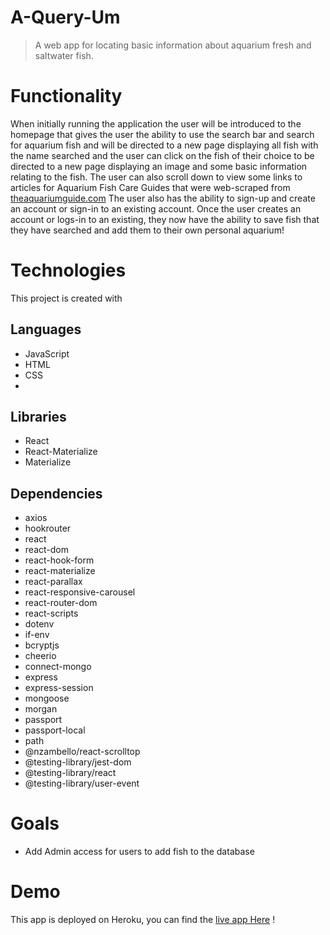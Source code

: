 # A-Query-Um
> A web app for locating basic information about aquarium fresh and saltwater fish.

# Functionality
When initially running the application the user will be introduced to the homepage that gives the user the ability to use the search bar and search for aquarium fish and will be directed to a new page displaying all fish with the name searched and the user can click on the fish of their choice to be directed to a new page displaying an image and some basic information relating to the fish. The user can also scroll down to view some links to articles for Aquarium Fish Care Guides that were web-scraped from [theaquariumguide.com](https://www.theaquariumguide.com/aquarium-fish-care-guides) The user also has the ability to sign-up and create an account or sign-in to an existing account. Once the user creates an account or logs-in to an existing, they now have the ability to save fish that they have searched and add them to their own personal aquarium! 

# Technologies
This project is created with

## Languages
- JavaScript
- HTML
- CSS
- 

## Libraries
- React
- React-Materialize
- Materialize

## Dependencies
- axios
- hookrouter
- react
- react-dom
- react-hook-form
- react-materialize
- react-parallax
- react-responsive-carousel
- react-router-dom
- react-scripts
- dotenv
- if-env
- bcryptjs
- cheerio
- connect-mongo
- express
- express-session
- mongoose
- morgan
- passport
- passport-local
- path
- @nzambello/react-scrolltop
- @testing-library/jest-dom
- @testing-library/react
- @testing-library/user-event

# Goals
- Add Admin access for users to add fish to the database

# Demo
This app is deployed on Heroku, you can find the [live app Here](https://aqueryum.herokuapp.com/) !